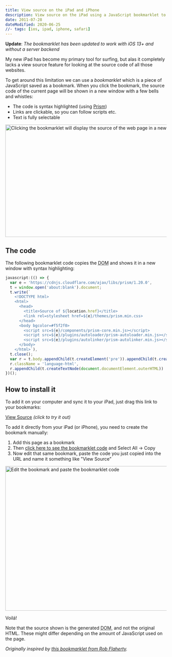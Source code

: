 ```yaml
---
title: View source on the iPad and iPhone
description: View source on the iPad using a JavaScript bookmarklet to see the source code with syntax highlighting, selectable text and clickable links for URLs.
date: 2011-07-28
dateModified: 2020-06-25
//- tags: [ios, ipad, iphone, safari]
---
```


__Update__: _The bookmarklet has been updated to work with iOS 13+ and without a server backend_

My new iPad has become my primary tool for surfing, but alas it completely lacks a view source feature for looking at the source code of all those websites.

To get around this limitation we can use a _bookmarklet_ which is a piece of JavaScript saved as a bookmark. When you click the bookmark, the source code of the current page will be shown in a new window with a few bells and whistles:

<!-- more-->

- The code is syntax highlighted (using <a title="Prism" href="https://prismjs.com" target="_blank">Prism</a>)
- Links are clickable, so you can follow scripts etc.
- Text is fully selectable

<p>
  <picture>
    <source srcset="/images/blog/view-source-on-the-ipad-and-iphone/source.webp, /images/blog/view-source-on-the-ipad-and-iphone/source@2x.webp 2x" type="image/webp">
    <img
      alt="Clicking the bookmarklet will display the source of the web page in a new window/tab"
      itemprop="image"
      src="/images/blog/view-source-on-the-ipad-and-iphone/source.png"
      srcset="/images/blog/view-source-on-the-ipad-and-iphone/source@2x.png 2x"
      width="723"
      height="350"
    >
  </picture>
</p>

## The code

The following bookmarklet code copies the <abbr title="Document Object Model">DOM</abbr> and shows it in a new window with syntax highlighting:

```js
javascript:(() => {
  var e = 'https://cdnjs.cloudflare.com/ajax/libs/prism/1.20.0',
  t = window.open('about:blank').document;
  t.write(`
    <!DOCTYPE html>
    <html>
      <head>
        <title>Source of ${location.href}</title>
        <link rel=stylesheet href=${e}/themes/prism.min.css>
      </head>
      <body bgcolor=#f5f2f0>
        <script src=${e}/components/prism-core.min.js></script>
        <script src=${e}/plugins/autoloader/prism-autoloader.min.js></script>
        <script src=${e}/plugins/autolinker/prism-autolinker.min.js></script>
      </body>
    </html>`),
  t.close();
  var r = t.body.appendChild(t.createElement('pre')).appendChild(t.createElement('code'));
  r.className = 'language-html',
  r.appendChild(t.createTextNode(document.documentElement.outerHTML))
})();
```

## How to install it

To add it on your computer and sync it to your iPad, just drag this link to your bookmarks:

<a href="javascript:(()=>{var e='https://cdnjs.cloudflare.com/ajax/libs/prism/1.20.0',t=window.open('about:blank').document;t.write(`<!DOCTYPE html><html><head><title>Source of ${location.href}</title><link rel=stylesheet href=${e}/themes/prism.min.css></head><body bgcolor=#f5f2f0><script src=${e}/components/prism-core.min.js></script><script src=${e}/plugins/autoloader/prism-autoloader.min.js></script><script src=${e}/plugins/autolinker/prism-autolinker.min.js></script></body></html>`),t.close();var r=t.body.appendChild(t.createElement('pre')).appendChild(t.createElement('code'));r.className='language-html',r.appendChild(t.createTextNode(document.documentElement.outerHTML))})();" title="View Source Bookmarklet">View Source</a> _(click to try it out)_

To add it directly from your iPad (or iPhone), you need to create the bookmark manually:

1. Add this page as a bookmark
1. Then [click here to see the bookmarklet code](https://ole.michelsen.dk/viewsource/bookmarklet.min.js) and Select All → Copy
1. Now edit that same bookmark, paste the code you just copied into the URL and name it something like "View Source"

<p>
  <picture>
    <source srcset="/images/blog/view-source-on-the-ipad-and-iphone/bookmarklet.webp, /images/blog/view-source-on-the-ipad-and-iphone/bookmarklet@2x.webp 2x" type="image/webp">
    <img
      alt="Edit the bookmark and paste the bookmarklet code"
      src="/images/blog/view-source-on-the-ipad-and-iphone/bookmarklet.png"
      srcset="/images/blog/view-source-on-the-ipad-and-iphone/bookmarklet@2x.png 2x"
      width="600"
      height="450"
    >
  </picture>
</p>

Voilá!

Note that the source shown is the generated <abbr title="Document Object Model">DOM</abbr>, and not the original HTML. These might differ depending on the amount of JavaScript used on the page.

_Originally inspired by <a title="iPad View Source Bookmarklet" href="http://www.ravelrumba.com/blog/ipad-view-source-bookmarklet/" target="_blank">this bookmarklet from Rob Flaherty</a>._